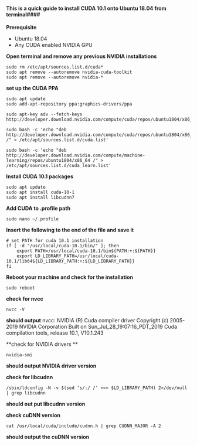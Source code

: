 #### This is a quick guide to install CUDA 10.1 onto Ubuntu 18.04 from terminal####
**Prerequisite**
* Ubuntu 18.04
* Any CUDA enabled NVIDIA GPU


**Open terminal and remove any previous NVIDIA installations**                 

```
sudo rm /etc/apt/sources.list.d/cuda*
sudo apt remove --autoremove nvidia-cuda-toolkit
sudo apt remove --autoremove nvidia-*
```

**set up the CUDA PPA**                  
```
sudo apt update
sudo add-apt-repository ppa:graphics-drivers/ppa

sudo apt-key adv --fetch-keys  http://developer.download.nvidia.com/compute/cuda/repos/ubuntu1804/x86_64/7fa2af80.pub

sudo bash -c 'echo "deb http://developer.download.nvidia.com/compute/cuda/repos/ubuntu1804/x86_64 /" > /etc/apt/sources.list.d/cuda.list'

sudo bash -c 'echo "deb http://developer.download.nvidia.com/compute/machine-learning/repos/ubuntu1804/x86_64 /" > /etc/apt/sources.list.d/cuda_learn.list'
```

**Install CUDA 10.1 packages**          
```
sudo apt update
sudo apt install cuda-10-1
sudo apt install libcudnn7
```

**Add CUDA to .profile path**           
```
sudo nano ~/.profile
```

**Insert the following to the end of the file and save it**              
```
# set PATH for cuda 10.1 installation
if [ -d "/usr/local/cuda-10.1/bin/" ]; then
    export PATH=/usr/local/cuda-10.1/bin${PATH:+:${PATH}}
    export LD_LIBRARY_PATH=/usr/local/cuda-10.1/lib64${LD_LIBRARY_PATH:+:${LD_LIBRARY_PATH}}
fi
```
**Reboot your machine and check for the installation**
```
sudo reboot
```
**check for nvcc**
```
nvcc -V
```

**should output** 
nvcc: NVIDIA (R) Cuda compiler driver
Copyright (c) 2005-2019 NVIDIA Corporation
Built on Sun_Jul_28_19:07:16_PDT_2019
Cuda compilation tools, release 10.1, V10.1.243

**check for NVIDIA drivers **
```
nvidia-smi
```
**should output NVIDIA driver version**

**check for libcudnn**
```
/sbin/ldconfig -N -v $(sed ‘s/:/ /’ <<< $LD_LIBRARY_PATH) 2>/dev/null | grep libcudnn
```
**should out put libcudnn version**

**check cuDNN version**
```
cat /usr/local/cuda/include/cudnn.h | grep CUDNN_MAJOR -A 2
```
**should output the cuDNN version**
